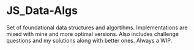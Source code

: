 # JS_Data-Algs
Set of foundational data structures and algortihms. Implementations are mixed with mine and more optimal versions. 
Also includes challenge questions and my solutions along with better ones. 
Always a WIP.
